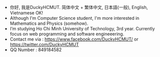 - 你好, 我是DuckyHCMUT. 简体中文 + 繁体中文,  日本語(一般), English, Vietnamese OK!
- Although I'm Computer Science student, I'm more interested in Mathematics and Physics (somehow).
- I’m studying Ho Chi Minh University of Technology, 3rd year. Currently focus on web programming and software engineeering.
- Contact me via : https://www.facebook.com/DuckyHCMUT/ or https://twitter.com/DuckyHCMUT
- QQ Number : 849184582 
<!---
DuckyHCMUT/DuckyHCMUT is a ✨ special ✨ repository because its `README.md` (this file) appears on your GitHub profile.
You can click the Preview link to take a look at your changes.
--->
